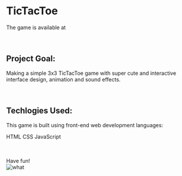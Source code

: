 # TicTacToe

The game is available at
<br />
<br />
<br />

## Project Goal:

Making a simple 3x3 TicTacToe game with super cute and interactive interface design, animation and sound effects.
<br />
<br />
<br />

## Techlogies Used:

This game is built using front-end web development languages:

HTML
CSS
JavaScript
<br />
<br />
<br />

Have fun!
<br />
![what](https://placedog.net/400)
